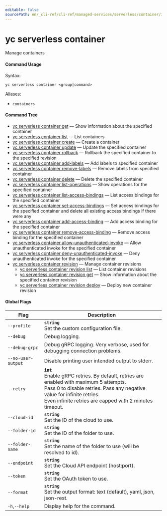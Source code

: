 ```yaml
---
editable: false
sourcePath: en/_cli-ref/cli-ref/managed-services/serverless/container/index.md
---
```


# yc serverless container

Manage containers

#### Command Usage

Syntax: 

`yc serverless container <group|command>`

Aliases: 

- `containers`

#### Command Tree

- [yc serverless container get](get.md) — Show information about the specified container
- [yc serverless container list](list.md) — List containers
- [yc serverless container create](create.md) — Create a container
- [yc serverless container update](update.md) — Update the specified container
- [yc serverless container rollback](rollback.md) — Rollback the specified container to the specified revision
- [yc serverless container add-labels](add-labels.md) — Add labels to specified container
- [yc serverless container remove-labels](remove-labels.md) — Remove labels from specified container
- [yc serverless container delete](delete.md) — Delete the specified container
- [yc serverless container list-operations](list-operations.md) — Show operations for the specified container
- [yc serverless container list-access-bindings](list-access-bindings.md) — List access bindings for the specified container
- [yc serverless container set-access-bindings](set-access-bindings.md) — Set access bindings for the specified container and delete all existing access bindings if there were any
- [yc serverless container add-access-binding](add-access-binding.md) — Add access binding for the specified container
- [yc serverless container remove-access-binding](remove-access-binding.md) — Remove access binding for the specified container
- [yc serverless container allow-unauthenticated-invoke](allow-unauthenticated-invoke.md) — Allow unauthenticated invoke for the specified container
- [yc serverless container deny-unauthenticated-invoke](deny-unauthenticated-invoke.md) — Deny unauthenticated invoke for the specified container
- [yc serverless container revision](revision/index.md) — Manage container revisions
	- [yc serverless container revision list](revision/list.md) — List container revisions
	- [yc serverless container revision get](revision/get.md) — Show information about the specified container revision
	- [yc serverless container revision deploy](revision/deploy.md) — Deploy new container revision

#### Global Flags

| Flag | Description |
|----|----|
|`--profile`|<b>`string`</b><br/>Set the custom configuration file.|
|`--debug`|Debug logging.|
|`--debug-grpc`|Debug gRPC logging. Very verbose, used for debugging connection problems.|
|`--no-user-output`|Disable printing user intended output to stderr.|
|`--retry`|<b>`int`</b><br/>Enable gRPC retries. By default, retries are enabled with maximum 5 attempts.<br/>Pass 0 to disable retries. Pass any negative value for infinite retries.<br/>Even infinite retries are capped with 2 minutes timeout.|
|`--cloud-id`|<b>`string`</b><br/>Set the ID of the cloud to use.|
|`--folder-id`|<b>`string`</b><br/>Set the ID of the folder to use.|
|`--folder-name`|<b>`string`</b><br/>Set the name of the folder to use (will be resolved to id).|
|`--endpoint`|<b>`string`</b><br/>Set the Cloud API endpoint (host:port).|
|`--token`|<b>`string`</b><br/>Set the OAuth token to use.|
|`--format`|<b>`string`</b><br/>Set the output format: text (default), yaml, json, json-rest.|
|`-h`,`--help`|Display help for the command.|
